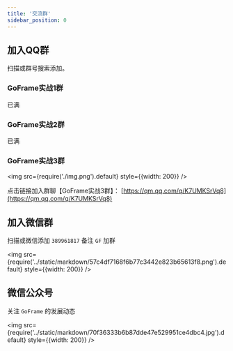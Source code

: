 ```yaml
---
title: '交流群'
sidebar_position: 0
---
```


## 加入QQ群

扫描或群号搜索添加。

### GoFrame实战1群
已满

### GoFrame实战2群
已满

### GoFrame实战3群
<img src={require('./img.png').default} style={{width: 200}} />

点击链接加入群聊【GoFrame实战3群】： [https://qm.qq.com/q/K7UMKSrVq8](https://qm.qq.com/q/K7UMKSrVq8) 

## 加入微信群
扫描或微信添加 `389961817` 备注 `GF` 加群

<img src={require('../static/markdown/57c4df7168f6b77c3442e823b65613f8.png').default} style={{width: 200}} />


## 微信公众号
关注 `GoFrame` 的发展动态

<img src={require('../static/markdown/70f36333b6b87dde47e529951ce4dbc4.jpg').default} style={{width: 200}} />
